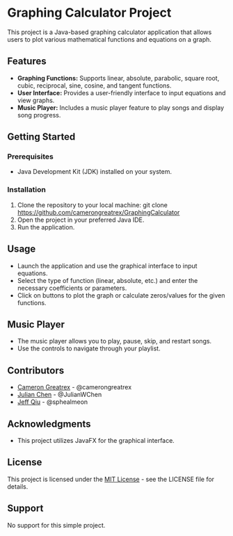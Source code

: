 # Graphing Calculator Project

This project is a Java-based graphing calculator application that allows users to plot various mathematical functions and equations on a graph.

## Features

- **Graphing Functions:** Supports linear, absolute, parabolic, square root, cubic, reciprocal, sine, cosine, and tangent functions.
- **User Interface:** Provides a user-friendly interface to input equations and view graphs.
- **Music Player:** Includes a music player feature to play songs and display song progress.

## Getting Started

### Prerequisites

- Java Development Kit (JDK) installed on your system.

### Installation

1. Clone the repository to your local machine: git clone https://github.com/camerongreatrex/GraphingCalculator
2. Open the project in your preferred Java IDE.
3. Run the application.

## Usage

- Launch the application and use the graphical interface to input equations.
- Select the type of function (linear, absolute, etc.) and enter the necessary coefficients or parameters.
- Click on buttons to plot the graph or calculate zeros/values for the given functions.

## Music Player

- The music player allows you to play, pause, skip, and restart songs.
- Use the controls to navigate through your playlist.

## Contributors

- [Cameron Greatrex](https://github.com/camerongreatrex) - @camerongreatrex
- [Julian Chen](https://github.com/JulianWChen) - @JulianWChen
- [Jeff Qiu](https://github.com/sphealmeon) - @sphealmeon

## Acknowledgments

- This project utilizes JavaFX for the graphical interface.

## License

This project is licensed under the [MIT License](LICENSE) - see the LICENSE file for details.

## Support

No support for this simple project.
